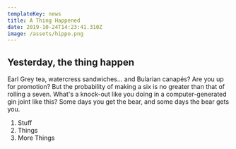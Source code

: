 ```yaml
---
templateKey: news
title: A Thing Happened
date: 2019-10-24T14:23:41.310Z
image: /assets/hippo.png
---
```

## Yesterday, the thing happen



Earl Grey tea, watercress sandwiches... and Bularian canapés? Are you up for promotion? But the probability of making a six is no greater than that of rolling a seven. What's a knock-out like you doing in a computer-generated gin joint like this? Some days you get the bear, and some days the bear gets you.

1. Stuff
2. Things
3. More Things

